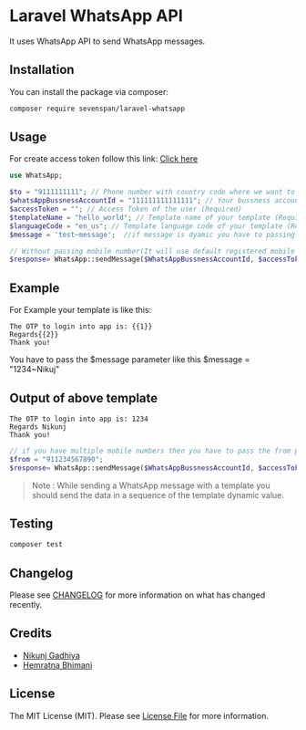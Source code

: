 # Laravel WhatsApp API

It uses WhatsApp API to send WhatsApp messages.

## Installation

You can install the package via composer:

```bash
composer require sevenspan/laravel-whatsapp
```


## Usage

For create access token follow this link: [Click here](https://developers.facebook.com/docs/whatsapp/business-management-api/get-started)

``` php
use WhatsApp;

$to = "9111111111"; // Phone number with country code where we want to send message(Required)
$whatsAppBussnessAccountId = "111111111111111"; // Your bussness account id (waba_id)(Required)
$accessToken = ""; // Access Token of the user (Required)
$templateName = "hello_world"; // Template name of your template (Required)
$languageCode = "en_us"; // Template language code of your template (Required)
$message = 'test~message';  //if message is dyamic you have to passing a parameter order vice
```
``` php
// Without passing mobile number(It will use default registered mobile number)
$response= WhatsApp::sendMessage($WhatsAppBussnessAccountId, $accessToken, $to, $templateName, $languageCode, $message);
```

## Example
For Example your template is like this:

```
The OTP to login into app is: {{1}}
Regards{{2}}
Thank you!
```

You have to pass the $message parameter like this $message = "1234~Nikuj"

## Output of above template
```
The OTP to login into app is: 1234
Regards Nikunj
Thank you!
```

```php
// if you have multiple mobile numbers then you have to pass the from parameter
$from = "911234567890";
$response= WhatsApp::sendMessage($WhatsAppBussnessAccountId, $accessToken, $to, $templateName, $languageCode, $message, $from);

```

> Note : While sending a WhatsApp message with a template you should send the data in a sequence of the template dynamic value.

## Testing

``` bash
composer test
```

## Changelog

Please see [CHANGELOG](CHANGELOG.md) for more information on what has changed recently.


## Credits

- [Nikunj Gadhiya](https://github.com/nikunj320)
- [Hemratna Bhimani](https://github.com/hemratna)

## License

The MIT License (MIT). Please see [License File](LICENSE.md) for more information.
